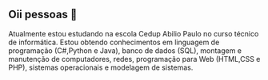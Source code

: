 ## Oii pessoas 👋 
Atualmente estou estudando na escola Cedup Abilio Paulo no curso técnico de informática. Estou obtendo conhecimentos em linguagem de programação (C#,Python e Java), banco de dados (SQL), montagem e manutenção de computadores, redes, programação para Web (HTML,CSS e PHP), sistemas operacionais e modelagem de sistemas.

<!--
**LeticiaaReinheimer/LeticiaaReinheimer** is a ✨ _special_ ✨ repository because its `README.md` (this file) appears on your GitHub profile.

Here are some ideas to get you started:

Estou estudando na escola Cedup Abilio Paulo no curso técnico de informática. Estou obtendo conhecimentos em linguagem de programação (C#,Python e Java), banco de dados (SQL), montagem e manutenção de computadores, redes, programação para Web (HTML,CSS e PHP), sistemas operacionais e modelagem de sistemas.
